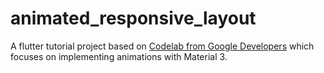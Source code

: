 # animated_responsive_layout

A flutter tutorial project based on [Codelab from Google Developers](https://codelabs.developers.google.com/codelabs/flutter-animated-responsive-layout?hl=en) which focuses on implementing animations with Material 3.

